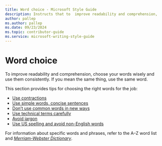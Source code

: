 ```yaml
---
title: Word choice - Microsoft Style Guide
description: Instructs that to  improve readability and comprehension, choose your words wisely and use them consistently. If you mean the same thing, use the same word.
author: pallep
ms.author: pallep
ms.date: 09/23/2024
ms.topic: contributor-guide
ms.service: microsoft-writing-style-guide
---
```


# Word choice

To
improve readability and comprehension, choose your words wisely
and use them consistently. If you mean the same thing, use the same
word. 

This section provides tips for choosing the right words for the job:

  - [Use contractions](~/word-choice/use-contractions.md)
  - [Use simple words, concise sentences](~/word-choice/use-simple-words-concise-sentences.md)
  - [Don’t use common words in new ways](~/word-choice/dont-use-common-words-in-new-ways.md)
  - [Use technical terms carefully](~/word-choice/use-technical-terms-carefully.md)
  - [Avoid jargon](~/word-choice/avoid-jargon.md)
  - [Use US spelling and avoid non-English words](~/word-choice/use-us-spelling-avoid-non-english-words.md)

For information about specific words and phrases, refer to the A–Z word list and [*Merriam-Webster Dictionary*](https://www.merriam-webster.com/).
